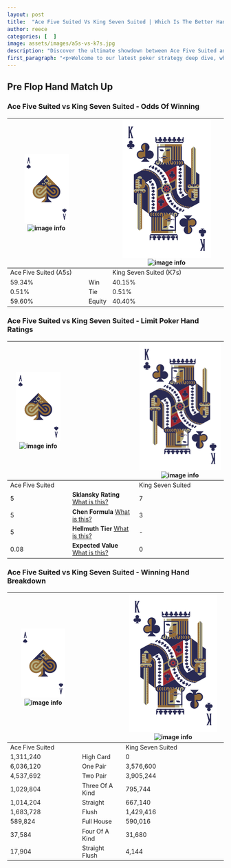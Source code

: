 ```yaml
---
layout: post
title:  "Ace Five Suited Vs King Seven Suited | Which Is The Better Hand In Poker? A Complete Guide"
author: reece
categories: [  ]
image: assets/images/a5s-vs-k7s.jpg
description: "Discover the ultimate showdown between Ace Five Suited and King Seven Suited in poker! Uncover the odds, strategies, and scenarios where one hand triumphs over the other. Get ready to up your poker game with this thrilling analysis."
first_paragraph: "<p>Welcome to our latest poker strategy deep dive, where we're pitting two distinct hands against each other in a high-stakes showdown: Ace Five Suited vs King Seven Suited.</p><p>In the dynamic world of poker, every decision counts, and knowing which hand holds the upper hand is key to your success at the table.</p><p>In this article, we'll dissect these two hands, explore the scenarios where one dominates the other, and equip you with the knowledge to make strategic choices that can tip the odds in your favor.</p><p>Get ready to unravel the intriguing dynamics of these poker hands and elevate your game to new heights.</p>"
---
```




[comment]: # (sp0)

## Pre Flop Hand Match Up

<div class="table hand-ratings" markdown="1"> 



### Ace Five Suited vs King Seven Suited - Odds Of Winning


    
| ![image info](assets/images/hand1/A.png) ![image info](assets/images/hand1/5s.png) |  | ![image info](assets/images/hand2/K.png) ![image info](assets/images/hand2/7s.png) |
| -------- | -------- | -------- |
| Ace Five Suited (A5s) |  | King Seven Suited (K7s) |
| 59.34% | Win | 40.15% |
| 0.51% | Tie | 0.51% |
| 59.60% | Equity | 40.40% |




[comment]: # (sp1)



### Ace Five Suited vs King Seven Suited - Limit Poker Hand Ratings


    
| ![image info](assets/images/hand1/A.png) ![image info](assets/images/hand1/5s.png) |  | ![image info](assets/images/hand2/K.png) ![image info](assets/images/hand2/7s.png) |
| -------- | -------- | -------- |
| Ace Five Suited |  | King Seven Suited |
| 5 | **Sklansky Rating** [What is this?](/sklansky-rating-explained) | 7 |
| 5 | **Chen Formula** [What is this?](/chen-formula-explained) | 3 |
| 5 | **Hellmuth Tier** [What is this?](/Hellmuth-tier-explained) | - |
| 0.08 | **Expected Value** [What is this?](/expected-value-explained) | 0 |




[comment]: # (sp2)



### Ace Five Suited vs King Seven Suited - Winning Hand Breakdown


    
| ![image info](assets/images/hand1/A.png) ![image info](assets/images/hand1/5s.png) |  | ![image info](assets/images/hand2/K.png) ![image info](assets/images/hand2/7s.png) |
| -------- | -------- | -------- |
| Ace Five Suited |  | King Seven Suited |
| 1,311,240 | High Card | 0 |
| 6,036,120 | One Pair | 3,576,600 |
| 4,537,692 | Two Pair | 3,905,244 |
| 1,029,804 | Three Of A Kind | 795,744 |
| 1,014,204 | Straight | 667,140 |
| 1,683,728 | Flush | 1,429,416 |
| 589,824 | Full House | 590,016 |
| 37,584 | Four Of A Kind | 31,680 |
| 17,904 | Straight Flush | 4,144 |




[comment]: # (sp3)



</div>

[comment]: # (sp4)



[comment]: # (sp5)

